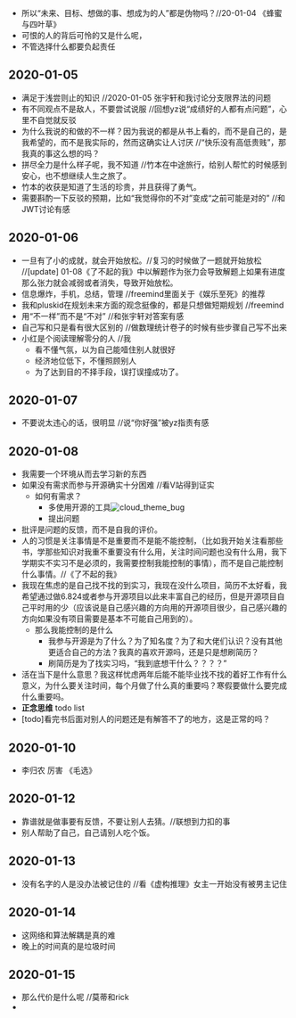 - 所以“未来、目标、想做的事、想成为的人”都是伪物吗？//20-01-04 《蜂蜜与四叶草》
- 可恨的人的背后可怜的又是什么呢，
- 不管选择什么都要负起责任

## 2020-01-05

- 满足于浅尝则止的知识 //2020-01-05 张宇轩和我讨论分支限界法的问题
- 有不同观点不是敌人，不要尝试说服 //回想yz说“成绩好的人都有点问题”，心里不自觉就反驳
- 为什么我说的和做的不一样？因为我说的都是从书上看的，而不是自己的，是我希望的，而不是我实际的，然而这确实让人讨厌 //“快乐没有高低贵贱”，那我真的事这么想的吗？
- 拼尽全力是什么样子呢，我不知道 //竹本在中途旅行，给别人帮忙的时候感到安心，也不想继续人生之旅了。
- 竹本的收获是知道了生活的珍贵，并且获得了勇气。
- 需要斟酌一下反驳的预期，比如“我觉得你的不对”变成“之前可能是对的” //和JWT讨论有感

## 2020-01-06

- 一旦有了小的成就，就会开始放松。//复习的时候做了一题就开始放松    //[update] 01-08《了不起的我》中以解题作为张力会导致解题上如果有进度那么张力就会减弱或者消失，导致开始放松。
- 信息爆炸，手机，总结，管理 //freemind里面关于《娱乐至死》的推荐
- 我和pluskid在规划未来方面的观念挺像的，都是只想做短期规划 //freemind
- 用“不一样”而不是“不对” //和张宇轩对答案有感
- 自己写和只是看有很大区别的 //做数理统计卷子的时候有些步骤自己写不出来
- 小红是个阅读理解零分的人 //我
  - 看不懂气氛，以为自己能噎住别人就很好
  - 经济地位低下，不懂照顾别人
  - 为了达到目的不择手段，误打误撞成功了。

## 2020-01-07

- 不要说太违心的话，很明显	//说“你好强”被yz指责有感



## 2020-01-08

- 我需要一个环境从而去学习新的东西 
- 如果没有需求而参与开源确实十分困难 //看V站得到证实
  - 如何有需求？
    - 多使用开源的工具![cloud_theme_bug](/Users/qinggniq/Documents/cloud_theme_bug.gif)
    - 提出问题
- 批评是问题的反馈，而不是自我的评价。
- 人的习惯是关注事情是不是重要而不是能不能控制，（比如我开始关注看那些书，学那些知识对我重不重要没有什么用，关注时间问题也没有什么用，我下学期实不实习不是必须的，我需要控制我能控制的事情），而不是自己能控制什么事情。//《了不起的我》
- 我现在焦虑的是自己找不找的到实习，我现在没什么项目，简历不太好看，我希望通过做6.824或者参与开源项目以此来丰富自己的经历，但是开源项目自己平时用的少（应该说是自己感兴趣的方向用的开源项目很少，自己感兴趣的方向如果没有项目需要是基本不可能自己用到的）。
  - 那么我能控制的是什么
    - 我参与开源是为了什么？为了知名度？为了和大佬们认识？没有其他更适合自己的方法？我真的喜欢开源吗，还是只是想刷简历？
    - 刷简历是为了找实习吗，“我到底想干什么？？？？”
- 活在当下是什么意思？我这样忧虑两年后能不能毕业找不找的着好工作有什么意义，为什么要关注时间，每个月做了什么真的重要吗？寒假要做什么要完成什么重要吗。
- **正念思维** todo list   
- [todo]看完书后面对别人的问题还是有解答不了的地方，这是正常的吗？

## 2020-01-10

- 李归农 厉害 《毛选》

## 2020-01-12

- 靠谱就是做事要有反馈，不要让别人去猜。//联想到力扣的事
- 别人帮助了自己，自己请别人吃个饭。

## 2020-01-13

- 没有名字的人是没办法被记住的 							//看《虚构推理》女主一开始没有被男主记住

## 2020-01-14

- 这网络和算法解耦是真的难
- 晚上的时间真的是垃圾时间

## 2020-01-15

- 那么代价是什么呢   //莫蒂和rick
- 

